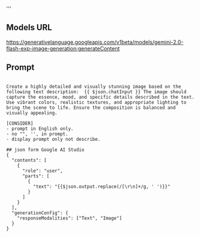 
'''

## Models URL
 https://generativelanguage.googleapis.com/v1beta/models/gemini-2.0-flash-exp-image-generation:generateContent


## Prompt

```

Create a highly detailed and visually stunning image based on the following text description:  {{ $json.chatInput }} The image should capture the essence, mood, and specific details described in the text. Use vibrant colors, realistic textures, and appropriate lighting to bring the scene to life. Ensure the composition is balanced and visually appealing.

[CONSIDER]
- prompt in English only.
- no "", '', in prompt.
- display prompt only not describe.

```


```
## json form Google AI Studio
{
  "contents": [
    {
      "role": "user",
      "parts": [
        {
          "text": "{{$json.output.replace(/[\r\n]+/g, ' ')}}"
        }
      ]
    }
  ],
  "generationConfig": {
    "responseModalities": ["Text", "Image"]
  }
}

```